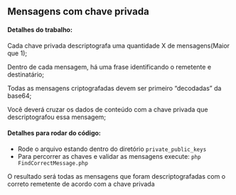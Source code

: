 ## Mensagens com chave privada

#### Detalhes do trabalho:

Cada chave privada descriptografa uma quantidade X de mensagens(Maior que 1);

Dentro de cada mensagem, há uma frase identificando o remetente e destinatário;

Todas as mensagens criptografadas devem ser primeiro “decodadas” da base64;

Você deverá cruzar os dados de conteúdo com a chave privada que descriptografou essa mensagem;

#### Detalhes para rodar do código:

- Rode o arquivo estando dentro do diretório `private_public_keys`
- Para percorrer as chaves e validar as mensagens execute: `php FindCorrectMessage.php`

O resultado será todas as mensagens que foram descriptografadas com o correto remetente de acordo com a chave privada
